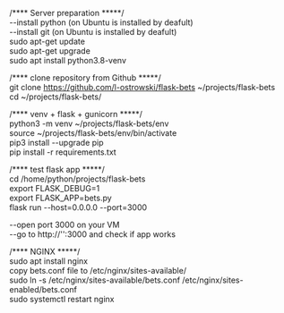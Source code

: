/**** Server preparation *****/  
--install python (on Ubuntu is installed by deafult)  
--install git (on Ubuntu is installed by deafult)  
sudo apt-get update  
sudo apt-get upgrade  
sudo apt install python3.8-venv  

/**** clone repository from Github *****/  
git clone https://github.com/l-ostrowski/flask-bets ~/projects/flask-bets  
cd ~/projects/flask-bets/  

/**** venv + flask + gunicorn *****/  
python3 -m venv ~/projects/flask-bets/env    
source ~/projects/flask-bets/env/bin/activate  
pip3 install --upgrade pip  
pip install -r requirements.txt

/**** test flask app *****/  
cd /home/python/projects/flask-bets  
export FLASK_DEBUG=1  
export FLASK_APP=bets.py  
flask run --host=0.0.0.0 --port=3000  

--open port 3000 on your VM    
--go to http://'<yourIP>':3000 and check if app works  

/**** NGINX *****/  
sudo apt install nginx  
copy bets.conf file to /etc/nginx/sites-available/  
sudo ln -s /etc/nginx/sites-available/bets.conf /etc/nginx/sites-enabled/bets.conf  
sudo systemctl restart nginx  
